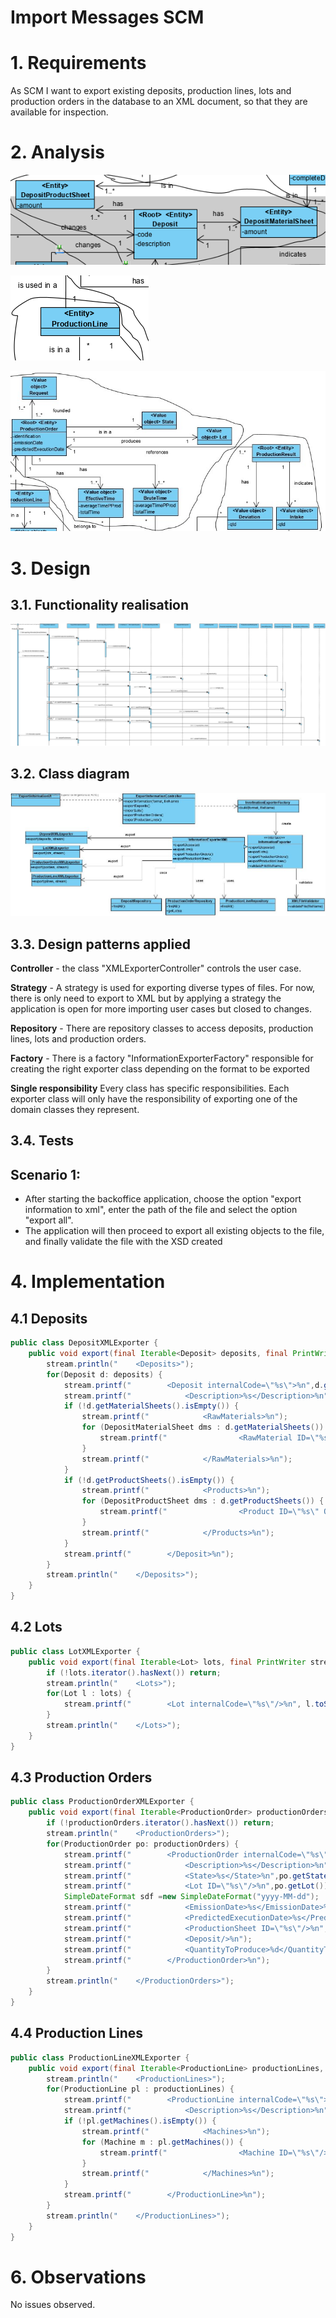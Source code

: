 Import Messages SCM
=======================================

# 1. Requirements 

As SCM 
I want to export existing deposits, production lines, lots and production orders in the database to an XML document, so that they are available for inspection.

# 2. Analysis

![DM](DM.png)

![DM2](DM2.png)

![DM3](DM3.jpg)

# 3. Design

## 3.1. Functionality realisation

![SD](SD.jpg)

## 3.2. Class diagram

![CD](CD.jpg)

## 3.3. Design patterns applied

**Controller** - the class "XMLExporterController" controls the user case.

**Strategy** - A strategy is used for exporting diverse types of files. For now, there is only need to export to XML but by applying a strategy the application is open for more importing user cases but closed to changes.

**Repository** - There are repository classes to access deposits, production lines, lots and production orders.

**Factory** - There is a factory "InformationExporterFactory" responsible for creating the right exporter class depending on the format to be exported

**Single responsibility** Every class has specific responsibilities. Each exporter class will only have the responsibility of exporting one of the domain classes they represent.

## 3.4. Tests 
## Scenario 1:

- After starting the backoffice application, choose the option "export information to xml", enter the path of the file and select the option "export all".
- The application will then proceed to export all existing objects to the file, and finally validate the file with the XSD created

# 4. Implementation

## 4.1 Deposits
```java
public class DepositXMLExporter {
    public void export(final Iterable<Deposit> deposits, final PrintWriter stream) {
        stream.println("    <Deposits>");
        for(Deposit d: deposits) {
            stream.printf("        <Deposit internalCode=\"%s\">%n",d.getCode());
            stream.printf("            <Description>%s</Description>%n",d.getDescription());
            if (!d.getMaterialSheets().isEmpty()) {
                stream.printf("            <RawMaterials>%n");
                for (DepositMaterialSheet dms : d.getMaterialSheets()) {
                    stream.printf("                <RawMaterial ID=\"%s\" Quantity=\"%d\"/>%n", dms.getMaterial().internalCode(), dms.getAmount());
                }
                stream.printf("            </RawMaterials>%n");
            }
            if (!d.getProductSheets().isEmpty()) {
                stream.printf("            <Products>%n");
                for (DepositProductSheet dms : d.getProductSheets()) {
                    stream.printf("                <Product ID=\"%s\" Quantity=\"%d\"/>%n", dms.getProduct().identity(), dms.getAmount());
                }
                stream.printf("            </Products>%n");
            }
            stream.printf("        </Deposit>%n");
        }
        stream.println("    </Deposits>");
    }
}
```
## 4.2 Lots
```java
public class LotXMLExporter {
    public void export(final Iterable<Lot> lots, final PrintWriter stream) {
        if (!lots.iterator().hasNext()) return;
        stream.println("    <Lots>");
        for(Lot l : lots) {
            stream.printf("        <Lot internalCode=\"%s\"/>%n", l.toString());
        }
        stream.println("    </Lots>");
    }
}
```
## 4.3 Production Orders
```java
public class ProductionOrderXMLExporter {
    public void export(final Iterable<ProductionOrder> productionOrders, final PrintWriter stream) {
        if (!productionOrders.iterator().hasNext()) return;
        stream.println("    <ProductionOrders>");
        for(ProductionOrder po: productionOrders) {
            stream.printf("        <ProductionOrder internalCode=\"%s\">%n",po.getInternalCode());
            stream.printf("            <Description>%s</Description>%n",po.getDesc());
            stream.printf("            <State>%s</State>%n",po.getState().getState());
            stream.printf("            <Lot ID=\"%s\"/>%n",po.getLot());
            SimpleDateFormat sdf =new SimpleDateFormat("yyyy-MM-dd");
            stream.printf("            <EmissionDate>%s</EmissionDate>%n",sdf.format(po.getEmissionDate().getDate().getTime()));
            stream.printf("            <PredictedExecutionDate>%s</PredictedExecutionDate>%n",sdf.format(po.getPredictedExecutionDate().getDate().getTime()));
            stream.printf("            <ProductionSheet ID=\"%s\"/>%n",po.getProductionSheet().identity());
            stream.printf("            <Deposit/>%n");
            stream.printf("            <QuantityToProduce>%d</QuantityToProduce>%n",po.getQuantityToProduce());
            stream.printf("        </ProductionOrder>%n");
        }
        stream.println("    </ProductionOrders>");
    }
}
```
## 4.4 Production Lines
```java
public class ProductionLineXMLExporter {
    public void export(final Iterable<ProductionLine> productionLines, final PrintWriter stream) {
        stream.println("    <ProductionLines>");
        for(ProductionLine pl : productionLines) {
            stream.printf("        <ProductionLine internalCode=\"%s\">%n", pl.identity());
            stream.printf("            <Description>%s</Description>%n", pl.getDesc());
            if (!pl.getMachines().isEmpty()) {
                stream.printf("            <Machines>%n");
                for (Machine m : pl.getMachines()) {
                    stream.printf("                <Machine ID=\"%s\"/>%n", m.identity());
                }
                stream.printf("            </Machines>%n");
            }
            stream.printf("        </ProductionLine>%n");
        }
        stream.println("    </ProductionLines>");
    }
}
```
# 6. Observations

No issues observed.

